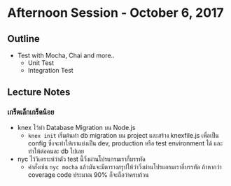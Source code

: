 # Afternoon Session - October 6, 2017
## Outline
* Test with Mocha, Chai and more..
  * Unit Test
  * Integration Test

## Lecture Notes
### เกร็ดเล็กเกร็ดน้อย
* knex ไว้ทำ Database Migration บน Node.js
  * ``knex init`` เริ่มต้นทำ db migration บน project และสร้าง knexfile.js เพื่อเป็น config ซึ่งจะทำให้เราแบ่งเป็น dev, production หรือ test environment ได้ และทำให้ต่อคนละ db ไปเลย
* nyc ไว้วิเคราะห์ว่าตัว test นี้วิ่งผ่านโปรแกรมเรากี่บรรทัด
  * คำสั่งเช่น ``nyc mocha`` แล้วมันจะมีตารางสรุปให้ว่าวิ่งผ่านโปรแกรมเรากี่บรรทัด ถ้าหากว่า coverage code ประมาณ 90% ก็จะถือว่าครบถ้วน 
